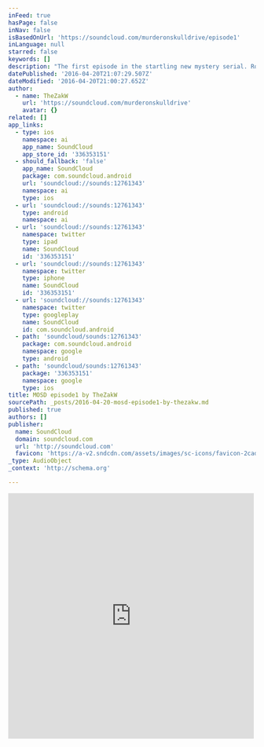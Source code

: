 ```yaml
---
inFeed: true
hasPage: false
inNav: false
isBasedOnUrl: 'https://soundcloud.com/murderonskulldrive/episode1'
inLanguage: null
starred: false
keywords: []
description: "The first episode in the startling new mystery serial. Roderick and Nancy are having dinner at Nigel's house. I'm sure nothing will go wrong. No, nothing at all. Should be a pleasant evening, with no murders whatsoever. Yes I'm quite sure of it."
datePublished: '2016-04-20T21:07:29.507Z'
dateModified: '2016-04-20T21:00:27.652Z'
author:
  - name: TheZakW
    url: 'https://soundcloud.com/murderonskulldrive'
    avatar: {}
related: []
app_links:
  - type: ios
    namespace: ai
    app_name: SoundCloud
    app_store_id: '336353151'
  - should_fallback: 'false'
    app_name: SoundCloud
    package: com.soundcloud.android
    url: 'soundcloud://sounds:12761343'
    namespace: ai
    type: ios
  - url: 'soundcloud://sounds:12761343'
    type: android
    namespace: ai
  - url: 'soundcloud://sounds:12761343'
    namespace: twitter
    type: ipad
    name: SoundCloud
    id: '336353151'
  - url: 'soundcloud://sounds:12761343'
    namespace: twitter
    type: iphone
    name: SoundCloud
    id: '336353151'
  - url: 'soundcloud://sounds:12761343'
    namespace: twitter
    type: googleplay
    name: SoundCloud
    id: com.soundcloud.android
  - path: 'soundcloud/sounds:12761343'
    package: com.soundcloud.android
    namespace: google
    type: android
  - path: 'soundcloud/sounds:12761343'
    package: '336353151'
    namespace: google
    type: ios
title: MOSD episode1 by TheZakW
sourcePath: _posts/2016-04-20-mosd-episode1-by-thezakw.md
published: true
authors: []
publisher:
  name: SoundCloud
  domain: soundcloud.com
  url: 'http://soundcloud.com'
  favicon: 'https://a-v2.sndcdn.com/assets/images/sc-icons/favicon-2cadd14b.ico'
_type: AudioObject
_context: 'http://schema.org'

---
```

<iframe src="https://cdn.embedly.com/widgets/media.html?src=https%3A%2F%2Fw.soundcloud.com%2Fplayer%2F%3Fvisual%3Dtrue%26url%3Dhttps%253A%252F%252Fapi.soundcloud.com%252Ftracks%252F12761343%26show_artwork%3Dtrue&amp;url=https%3A%2F%2Fsoundcloud.com%2Fmurderonskulldrive%2Fepisode1&amp;image=http%3A%2F%2Fi1.sndcdn.com%2Fartworks-000008746485-h6u6qx-t500x500.jpg&amp;key=b7d04c9b404c499eba89ee7072e1c4f7&amp;type=text%2Fhtml&amp;schema=soundcloud" width="500" height="500" scrolling="no" frameborder="0" allowfullscreen="" style=""></iframe>